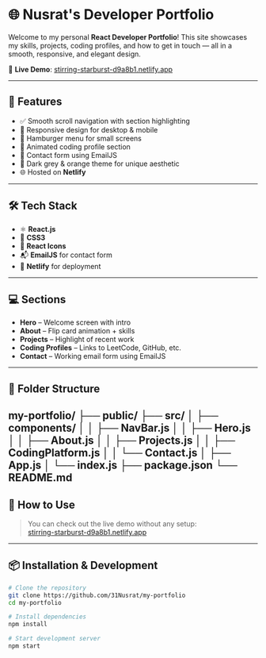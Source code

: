 # 🌐 Nusrat's Developer Portfolio

Welcome to my personal **React Developer Portfolio**! This site showcases my skills, projects, coding profiles, and how to get in touch — all in a smooth, responsive, and elegant design.

🔗 **Live Demo**: [stirring-starburst-d9a8b1.netlify.app](https://stirring-starburst-d9a8b1.netlify.app/)

---

## 🚀 Features

- ✅ Smooth scroll navigation with section highlighting
- 🎯 Responsive design for desktop & mobile
- 📱 Hamburger menu for small screens
- 🧠 Animated coding profile section
- 💬 Contact form using EmailJS
- 🎨 Dark grey & orange theme for unique aesthetic
- 🌐 Hosted on **Netlify**

---

## 🛠️ Tech Stack

- ⚛️ **React.js**
- 🎨 **CSS3**
- 🎯 **React Icons**
- 📬 **EmailJS** for contact form
- 🚀 **Netlify** for deployment

---
## 💻 Sections

- **Hero** – Welcome screen with intro
- **About** – Flip card animation + skills
- **Projects** – Highlight of recent work
- **Coding Profiles** – Links to LeetCode, GitHub, etc.
- **Contact** – Working email form using EmailJS

---
## 📂 Folder Structure

my-portfolio/
├── public/
├── src/
│ ├── components/
│ │ ├── NavBar.js
│ │ ├── Hero.js
│ │ ├── About.js
│ │ ├── Projects.js
│ │ ├── CodingPlatform.js
│ │ └── Contact.js
│ ├── App.js
│ └── index.js
├── package.json
└── README.md
---


## 🧾 How to Use

> You can check out the live demo without any setup:  
> [stirring-starburst-d9a8b1.netlify.app](https://stirring-starburst-d9a8b1.netlify.app/)

---
## 📦 Installation & Development

```bash
# Clone the repository
git clone https://github.com/31Nusrat/my-portfolio
cd my-portfolio

# Install dependencies
npm install

# Start development server
npm start